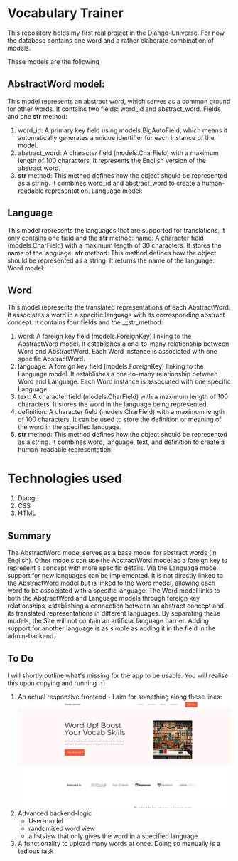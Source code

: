 # Vocabulary Trainer

This repository holds my first real project in the Django-Universe.
For now, the database contains one word and a rather elaborate combination of models.

These models are the following

## AbstractWord model:

This model represents an abstract word, which serves as a common ground for other words. It contains two fields: word_id and abstract_word.
Fields and one __str__ method:
1. word_id: A primary key field using models.BigAutoField, which means it automatically generates a unique identifier for each instance of the model.
2. abstract_word: A character field (models.CharField) with a maximum length of 100 characters. It represents the English version of the abstract word.
3. __str__ method: This method defines how the object should be represented as a string. It combines word_id and abstract_word to create a human-readable representation.
Language model:

## Language
This model represents the languages that are supported for translations, it only contains one field and the __str__ method:
name: A character field (models.CharField) with a maximum length of 30 characters. It stores the name of the language.
__str__ method: This method defines how the object should be represented as a string. It returns the name of the language.
Word model:

## Word 
This model represents the translated representations of each AbstractWord. It associates a word in a specific language with its corresponding abstract concept.
It contains  four fields and the __str_method:
1. word: A foreign key field (models.ForeignKey) linking to the AbstractWord model. It establishes a one-to-many relationship between Word and AbstractWord. Each Word instance is associated with one specific AbstractWord.
2. language: A foreign key field (models.ForeignKey) linking to the Language model. It establishes a one-to-many relationship between Word and Language. Each Word instance is associated with one specific Language.
3. text: A character field (models.CharField) with a maximum length of 100 characters. It stores the word in the language being represented.
4. definition: A character field (models.CharField) with a maximum length of 100 characters. It can be used to store the definition or meaning of the word in the specified language.
5. __str__ method: This method defines how the object should be represented as a string. It combines word, language, text, and definition to create a human-readable representation.


# Technologies used
1. Django
2. CSS
3. HTML
## Summary

The AbstractWord model serves as a base model for abstract words (in English). Other models can use the AbstractWord model as a foreign key to represent a concept with more specific details.
Via the Language model support for new languages can be implemented. It is not directly linked to the AbstractWord model but is linked to the Word model, allowing each word to be associated with a specific language.
The Word model links to both the AbstractWord and Language models through foreign key relationships, establishing a connection between an abstract concept and its translated representations in different languages.
By separating these models, the Site will not contain an artificial language barrier. Adding support for another language is as simple as adding it in the field in the admin-backend.

## To Do
I will shortly outline what's missing for the app to be usable. You will realise this upon copying and running :-)

1. An actual responsive frontend - I aim for something along these lines:
 ![img.png](img.png)
2. Advanced backend-logic
    * User-model
    * randomised word view
    * a listview that only gives the word in a specified language
3. A functionality to upload many words at once. Doing so manually is a tedious task


